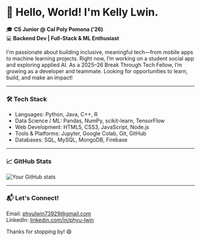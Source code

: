 # 👋 Hello, World! I'm Kelly Lwin.  

🎓 **CS Junior @ Cal Poly Pomona (’26)**  
💻 **Backend Dev | Full-Stack & ML Enthusiast**

I'm passionate about building inclusive, meaningful tech—from mobile apps to machine learning projects. Right now, I’m working on a student social app and exploring applied AI. As a 2025–26 Break Through Tech Fellow, I’m growing as a developer and teammate. Looking for opportunities to learn, build, and make an impact!

---

### 🛠 Tech Stack

- Languages: Python, Java, C++, R  
- Data Science / ML: Pandas, NumPy, scikit-learn, TensorFlow
- Web Development: HTML5, CSS3, JavaScript, Node.js  
- Tools & Platforms: Jupyter, Google Colab, Git, GitHub  
- Databases: SQL, MySQL, MongoDB, Firebase

---

### 📈 GitHub Stats

![Your GitHub stats](https://github-readme-stats.vercel.app/api?username=phyulwin&show_icons=true&theme=radical)

---
  
### 📬 Let's Connect!

Email: phyulwin73929@gmail.com  
LinkedIn: [linkedin.com/in/phyu-lwin](https://www.linkedin.com/in/phyu-lwin)

Thanks for stopping by! 😄
